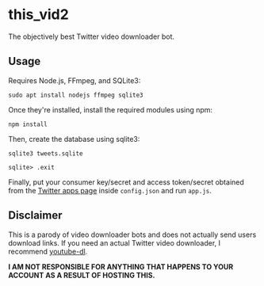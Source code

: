 # this_vid2
The objectively best Twitter video downloader bot.

## Usage
Requires Node.js, FFmpeg, and SQLite3:

```shell
sudo apt install nodejs ffmpeg sqlite3
```

Once they're installed, install the required modules using npm:
```shell
npm install
```

Then, create the database using sqlite3:
```shell
sqlite3 tweets.sqlite

sqlite> .exit
```

Finally, put your consumer key/secret and access token/secret obtained from the [Twitter apps page](https://developer.twitter.com/apps) inside `config.json` and run `app.js`.

## Disclaimer
This is a parody of video downloader bots and does not actually send users download links. If you need an actual Twitter video downloader, I recommend [youtube-dl](http://ytdl-org.github.io/youtube-dl/).

**I AM NOT RESPONSIBLE FOR ANYTHING THAT HAPPENS TO YOUR ACCOUNT AS A RESULT OF HOSTING THIS.**